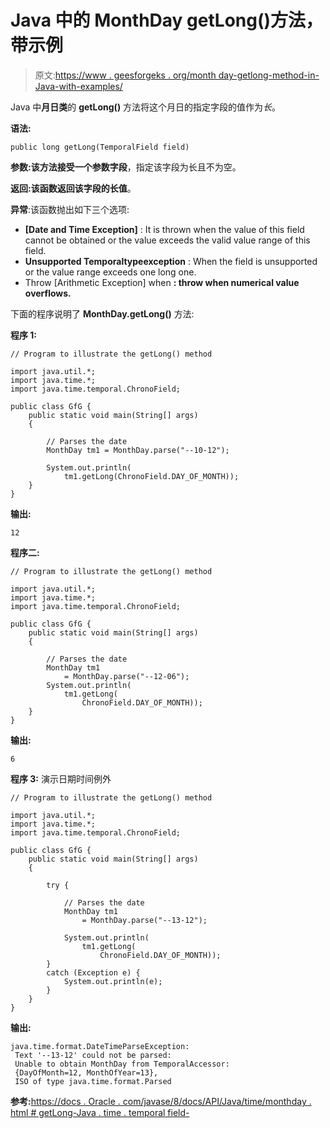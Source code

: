 # Java 中的 MonthDay getLong()方法，带示例

> 原文:[https://www . geesforgeks . org/month day-getlong-method-in-Java-with-examples/](https://www.geeksforgeeks.org/monthday-getlong-method-in-java-with-examples/)

Java 中**月日类**的 **getLong()** 方法将这个月日的指定字段的值作为*长*。

**语法:**

```
public long getLong(TemporalField field)
```

**参数:**该方法接受一个参数**字段**，指定该字段为长且不为空。

**返回:**该函数返回该字段的**长值**。

**异常**:该函数抛出如下三个选项:

*   **[Date and Time Exception]** : It is thrown when the value of this field cannot be obtained or the value exceeds the valid value range of this field.
*   **Unsupported Temporaltypeexception** : When the field is unsupported or the value range exceeds one long one.
*   Throw [Arithmetic Exception] when **: throw when numerical value overflows.**

下面的程序说明了 **MonthDay.getLong()** 方法:

**程序 1:**

```
// Program to illustrate the getLong() method

import java.util.*;
import java.time.*;
import java.time.temporal.ChronoField;

public class GfG {
    public static void main(String[] args)
    {

        // Parses the date
        MonthDay tm1 = MonthDay.parse("--10-12");

        System.out.println(
            tm1.getLong(ChronoField.DAY_OF_MONTH));
    }
}
```

**输出:**

```
12

```

**程序二:**

```
// Program to illustrate the getLong() method

import java.util.*;
import java.time.*;
import java.time.temporal.ChronoField;

public class GfG {
    public static void main(String[] args)
    {

        // Parses the date
        MonthDay tm1
            = MonthDay.parse("--12-06");
        System.out.println(
            tm1.getLong(
                ChronoField.DAY_OF_MONTH));
    }
}
```

**输出:**

```
6

```

**程序 3:** 演示日期时间例外

```
// Program to illustrate the getLong() method

import java.util.*;
import java.time.*;
import java.time.temporal.ChronoField;

public class GfG {
    public static void main(String[] args)
    {

        try {

            // Parses the date
            MonthDay tm1
                = MonthDay.parse("--13-12");

            System.out.println(
                tm1.getLong(
                    ChronoField.DAY_OF_MONTH));
        }
        catch (Exception e) {
            System.out.println(e);
        }
    }
}
```

**输出:**

```
java.time.format.DateTimeParseException:
 Text '--13-12' could not be parsed:
 Unable to obtain MonthDay from TemporalAccessor:
 {DayOfMonth=12, MonthOfYear=13},
 ISO of type java.time.format.Parsed

```

**参考:**[https://docs . Oracle . com/javase/8/docs/API/Java/time/monthday . html # getLong-Java . time . temporal field-](https://docs.oracle.com/javase/8/docs/api/java/time/MonthDay.html#getLong-java.time.temporal.TemporalField-)